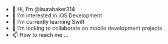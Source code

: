 - 👋 Hi, I’m @laurabaker314
- 👀 I’m interested in iOS Development
- 🌱 I’m currently learning Swift
- 💞️ I’m looking to collaborate on mobile development projects
- 📫 How to reach me ...

<!---
laurabaker314/laurabaker314 is a ✨ special ✨ repository because its `README.md` (this file) appears on your GitHub profile.
You can click the Preview link to take a look at your changes.
--->

